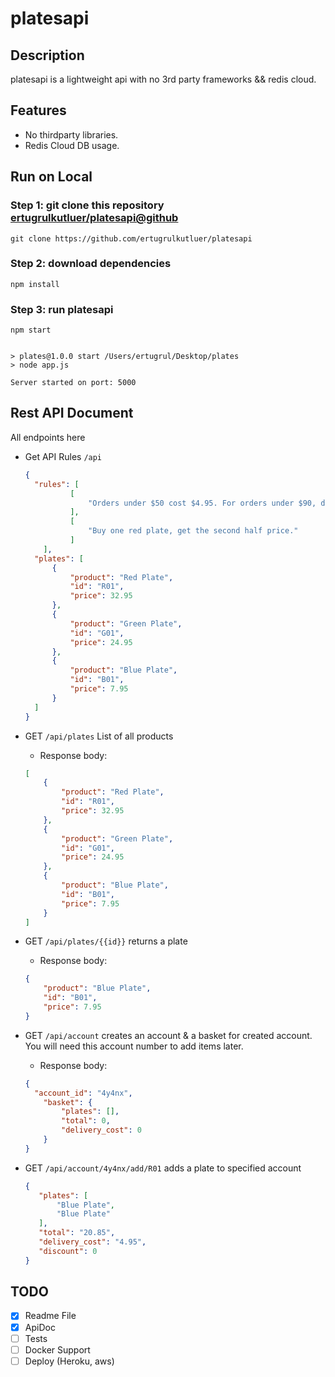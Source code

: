 # platesapi


## Description

platesapi is a lightweight api with no 3rd party frameworks && redis cloud.

## Features

* No thirdparty libraries.
* Redis Cloud DB usage.

  
## Run on Local 

### Step 1: git clone this repository [ertugrulkutluer/platesapi@github](https://github.com/ertugrulkutluer/platesapi)
```
git clone https://github.com/ertugrulkutluer/platesapi
```

### Step 2: download dependencies
```
npm install
```
### Step 3: run platesapi
```
npm start
```
```

> plates@1.0.0 start /Users/ertugrul/Desktop/plates
> node app.js

Server started on port: 5000

```

## Rest API Document

All endpoints here
- Get API Rules `/api`

    ```json
    {
      "rules": [
              [
                  "Orders under $50 cost $4.95. For orders under $90, delivery costs $2.95. Orders of $90 or more have free delivery."
              ],
              [
                  "Buy one red plate, get the second half price."
              ]
        ],
      "plates": [
          {
              "product": "Red Plate",
              "id": "R01",
              "price": 32.95
          },
          {
              "product": "Green Plate",
              "id": "G01",
              "price": 24.95
          },
          {
              "product": "Blue Plate",
              "id": "B01",
              "price": 7.95
          }
      ]
    }
    ```

- GET `/api/plates` List of all products
    - Response body: 
    ```json
    [
        {
            "product": "Red Plate",
            "id": "R01",
            "price": 32.95
        },
        {
            "product": "Green Plate",
            "id": "G01",
            "price": 24.95
        },
        {
            "product": "Blue Plate",
            "id": "B01",
            "price": 7.95
        }
    ]
    ```

- GET `/api/plates/{{id}}` returns a plate
    - Response body: 
    ```json
    {
        "product": "Blue Plate",
        "id": "B01",
        "price": 7.95
    }
    ```
  

- GET `/api/account` creates an account & a basket for created account. You will need this account number to add items later.

    - Response body: 
    ```json
    {
      "account_id": "4y4nx",
        "basket": {
            "plates": [],
            "total": 0,
            "delivery_cost": 0
        }
    }
    ```
    
- GET `/api/account/4y4nx/add/R01` adds a plate to specified account
    
     ```json
     {
        "plates": [
            "Blue Plate",
            "Blue Plate"
        ],
        "total": "20.85",
        "delivery_cost": "4.95",
        "discount": 0
    }
    ```
  
## TODO

- [x] Readme File
- [x] ApiDoc
- [ ] Tests
- [ ] Docker Support
- [ ] Deploy (Heroku, aws)
